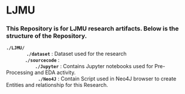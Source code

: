 # LJMU
### This Repository is for LJMU research artifacts. Below is the structure of the Repository.<br/>
 **`./LJMU/`**<br/>
&nbsp;&nbsp;&nbsp;&nbsp;&nbsp;&nbsp;&nbsp;&nbsp; &nbsp;&nbsp;&nbsp;&nbsp;  **`./dataset`** : Dataset used for the research <br/>
&nbsp;&nbsp;&nbsp;&nbsp;&nbsp;&nbsp;&nbsp;&nbsp;&nbsp;&nbsp;&nbsp;&nbsp; **`./sourcecode`** : <br/>
&nbsp;&nbsp;&nbsp;&nbsp;&nbsp;&nbsp;&nbsp;&nbsp;&nbsp;&nbsp;&nbsp;&nbsp;&nbsp;&nbsp;&nbsp;&nbsp;&nbsp;&nbsp;&nbsp;&nbsp;**`./Jupyter`**   : Contains Jupyter notebooks used for Pre-Processing and EDA activity.<br/>
&nbsp;&nbsp;&nbsp;&nbsp;&nbsp;&nbsp;&nbsp;&nbsp;&nbsp;&nbsp;&nbsp;&nbsp;&nbsp;&nbsp;&nbsp;&nbsp;&nbsp;&nbsp;&nbsp;&nbsp;&nbsp;&nbsp;**`./Neo4J`**     : Contain Script used in Neo4J browser to create Entities and relationship for this Research.<br/>
 
